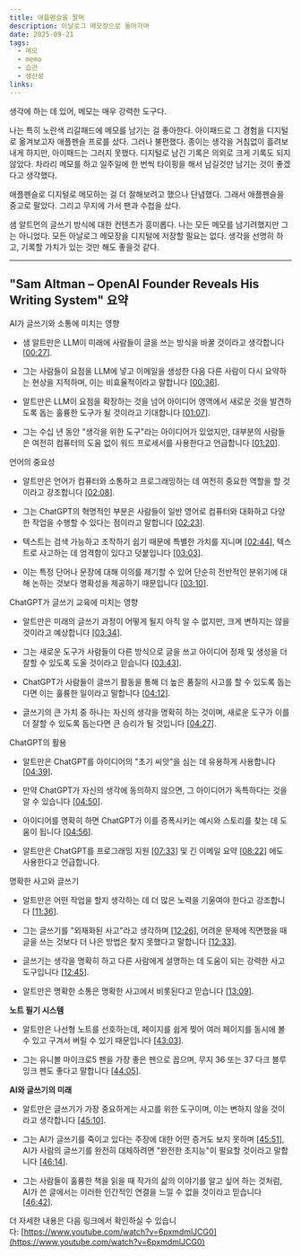 ```yaml
---
title: 애플펜슬을 팔며
description: 아날로그 메모장으로 돌아가며
date: 2025-09-21
tags:
  - 메모
  - memo
  - 습관
  - 생산성
links:
---
```

생각에 하는 데 있어, 메모는 매우 강력한 도구다.

나는 특히 노란색 리갈패드에 메모를 남기는 걸 좋아한다. 아이패드로 그 경험을 디지털로 옮겨보고자 애플펜슬 프로를 샀다. 그러나 불편했다. 종이는 생각을 거침없이 흘려보내게 하지만, 아이패드는 그러지 못했다. 디지털로 남긴 기록은 의외로 크게 기록도 되지 않았다. 차라리 메모를 하고 일주일에 한 번씩 타이핑을 해서 남길것만 남기는 것이 좋겠다고 생각했다.

애플펜슬로 디지털로 메모하는 걸 더 잘해보려고 했으나 단념했다. 그래서 애플펜슬을 중고로 팔았다. 그리고 무지에 가서 팬과 수첩을 샀다.

샘 알트먼의 글쓰기 방식에 대한 컨텐츠가 흥미롭다. 나는 모든 메모를 남기려했지만 그는 아니었다. 모든 아날로그 메모장을 디지털에 저장할 필요는 없다. 생각을 선명히 하고, 기록할 가치가 있는 것만 해도 좋을것 같다.

--- 

## "Sam Altman – OpenAI Founder Reveals His Writing System" 요약

AI가 글쓰기와 소통에 미치는 영향

- 샘 알트만은 LLM이 미래에 사람들이 글을 쓰는 방식을 바꿀 것이라고 생각합니다 [[00:27](http://www.youtube.com/watch?v=6pxmdmlJCG0&t=27)].
    
- 그는 사람들이 요점을 LLM에 넣고 이메일을 생성한 다음 다른 사람이 다시 요약하는 현상을 지적하며, 이는 비효율적이라고 말합니다 [[00:36](http://www.youtube.com/watch?v=6pxmdmlJCG0&t=36)].
    
- 알트만은 LLM이 요점을 확장하는 것을 넘어 아이디어 영역에서 새로운 것을 발견하도록 돕는 훌륭한 도구가 될 것이라고 기대합니다 [[01:07](http://www.youtube.com/watch?v=6pxmdmlJCG0&t=67)].
    
- 그는 수십 년 동안 "생각을 위한 도구"라는 아이디어가 있었지만, 대부분의 사람들은 여전히 컴퓨터의 도움 없이 워드 프로세서를 사용한다고 언급합니다 [[01:20](http://www.youtube.com/watch?v=6pxmdmlJCG0&t=80)].
    

언어의 중요성

- 알트만은 언어가 컴퓨터와 소통하고 프로그래밍하는 데 여전히 중요한 역할을 할 것이라고 강조합니다 [[02:08](http://www.youtube.com/watch?v=6pxmdmlJCG0&t=128)].
    
- 그는 ChatGPT의 혁명적인 부분은 사람들이 일반 영어로 컴퓨터와 대화하고 다양한 작업을 수행할 수 있다는 점이라고 말합니다 [[02:23](http://www.youtube.com/watch?v=6pxmdmlJCG0&t=143)].
    
- 텍스트는 검색 가능하고 조작하기 쉽기 때문에 특별한 가치를 지니며 [[02:44](http://www.youtube.com/watch?v=6pxmdmlJCG0&t=164)], 텍스트로 사고하는 데 엄격함이 있다고 덧붙입니다 [[03:03](http://www.youtube.com/watch?v=6pxmdmlJCG0&t=183)].
    
- 이는 특정 단어나 문장에 대해 이의를 제기할 수 있어 단순히 전반적인 분위기에 대해 논하는 것보다 명확성을 제공하기 때문입니다 [[03:10](http://www.youtube.com/watch?v=6pxmdmlJCG0&t=190)].
    
ChatGPT가 글쓰기 교육에 미치는 영향

- 알트만은 미래의 글쓰기 과정이 어떻게 될지 아직 알 수 없지만, 크게 변하지는 않을 것이라고 예상합니다 [[03:34](http://www.youtube.com/watch?v=6pxmdmlJCG0&t=214)].
    
- 그는 새로운 도구가 사람들이 다른 방식으로 글을 쓰고 아이디어 정제 및 생성을 더 잘할 수 있도록 도울 것이라고 믿습니다 [[03:43](http://www.youtube.com/watch?v=6pxmdmlJCG0&t=223)].
    
- ChatGPT가 사람들이 글쓰기 활동을 통해 더 높은 품질의 사고를 할 수 있도록 돕는다면 이는 훌륭한 일이라고 말합니다 [[04:12](http://www.youtube.com/watch?v=6pxmdmlJCG0&t=252)].
    
- 글쓰기의 큰 가치 중 하나는 자신의 생각을 명확히 하는 것이며, 새로운 도구가 이를 더 잘할 수 있도록 돕는다면 큰 승리가 될 것입니다 [[04:27](http://www.youtube.com/watch?v=6pxmdmlJCG0&t=267)].
    

ChatGPT의 활용

- 알트만은 ChatGPT를 아이디어의 "초기 씨앗"을 심는 데 유용하게 사용합니다 [[04:39](http://www.youtube.com/watch?v=6pxmdmlJCG0&t=279)].
    
- 만약 ChatGPT가 자신의 생각에 동의하지 않으면, 그 아이디어가 독특하다는 것을 알 수 있습니다 [[04:50](http://www.youtube.com/watch?v=6pxmdmlJCG0&t=290)].
    
- 아이디어를 명확히 하면 ChatGPT가 이를 증폭시키는 예시와 스토리를 찾는 데 도움이 됩니다 [[04:56](http://www.youtube.com/watch?v=6pxmdmlJCG0&t=296)].
    
- 알트만은 ChatGPT를 프로그래밍 지원 [[07:33](http://www.youtube.com/watch?v=6pxmdmlJCG0&t=453)] 및 긴 이메일 요약 [[08:22](http://www.youtube.com/watch?v=6pxmdmlJCG0&t=502)] 에도 사용한다고 언급합니다.
    

명확한 사고와 글쓰기

- 알트만은 어떤 작업을 할지 생각하는 데 더 많은 노력을 기울여야 한다고 강조합니다 [[11:36](http://www.youtube.com/watch?v=6pxmdmlJCG0&t=696)].
    
- 그는 글쓰기를 "외재화된 사고"라고 생각하며 [[12:26](http://www.youtube.com/watch?v=6pxmdmlJCG0&t=746)], 어려운 문제에 직면했을 때 글을 쓰는 것보다 더 나은 방법은 찾지 못했다고 말합니다 [[12:33](http://www.youtube.com/watch?v=6pxmdmlJCG0&t=753)].
    
- 글쓰기는 생각을 명확히 하고 다른 사람에게 설명하는 데 도움이 되는 강력한 사고 도구입니다 [[12:45](http://www.youtube.com/watch?v=6pxmdmlJCG0&t=765)].
    
- 알트만은 명확한 소통은 명확한 사고에서 비롯된다고 믿습니다 [[13:09](http://www.youtube.com/watch?v=6pxmdmlJCG0&t=789)].
    

**노트 필기 시스템**

- 알트만은 나선형 노트를 선호하는데, 페이지를 쉽게 찢어 여러 페이지를 동시에 볼 수 있고 구겨서 버릴 수 있기 때문입니다 [[43:03](http://www.youtube.com/watch?v=6pxmdmlJCG0&t=2583)].
    
- 그는 유니볼 마이크로5 펜을 가장 좋은 펜으로 꼽으며, 무지 36 또는 37 다크 블루 잉크 펜도 좋다고 말합니다 [[44:05](http://www.youtube.com/watch?v=6pxmdmlJCG0&t=2645)].
    

**AI와 글쓰기의 미래**

- 알트만은 글쓰기가 가장 중요하게는 사고를 위한 도구이며, 이는 변하지 않을 것이라고 생각합니다 [[45:10](http://www.youtube.com/watch?v=6pxmdmlJCG0&t=2710)].
    
- 그는 AI가 글쓰기를 죽이고 있다는 주장에 대한 어떤 증거도 보지 못하며 [[45:51](http://www.youtube.com/watch?v=6pxmdmlJCG0&t=2751)], AI가 사람의 글쓰기를 완전히 대체하려면 "완전한 초지능"이 필요할 것이라고 말합니다 [[46:14](http://www.youtube.com/watch?v=6pxmdmlJCG0&t=2774)].
    
- 그는 사람들이 훌륭한 책을 읽을 때 작가의 삶의 이야기를 알고 싶어 하는 것처럼, AI가 쓴 글에서는 이러한 인간적인 연결을 느낄 수 없을 것이라고 믿습니다 [[46:42](http://www.youtube.com/watch?v=6pxmdmlJCG0&t=2802)].
    

더 자세한 내용은 다음 링크에서 확인하실 수 있습니다: [https://www.youtube.com/watch?v=6pxmdmlJCG0](https://www.youtube.com/watch?v=6pxmdmlJCG0)
